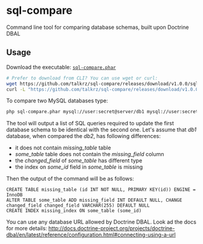 # sql-compare
Command line tool for comparing database schemas, built upon Doctrine DBAL

## Usage

Download the executable: [`sql-compare.phar`](https://github.com/talkrz/sql-compare/releases/download/v1.0.0/sql-compare.phar)
```bash
# Prefer to download from CLI? You can use wget or curl:
wget https://github.com/talkrz/sql-compare/releases/download/v1.0.0/sql-compare.phar
curl -L "https://github.com/talkrz/sql-compare/releases/download/v1.0.0/sql-compare.phar" -o sql-compare.phar
```

To compare two MySQL databases type:
```bash
php sql-compare.phar mysql://user:secret@server/db1 mysql://user:secret@server/db2
```

The tool will output a list of SQL queries required to update the first database schema to be identical with the second one.
Let's assume that *db1* database, when compared the *db2*, has following differences:
 * it does not contain *missing_table* table
 * *some_table* table does not contain the *missing_field* column
 * the *changed_field* of *some_table* has different type
 * the index on *some_id* field in *some_table* is missing


Then the output of the command will be as follows:

```
CREATE TABLE missing_table (id INT NOT NULL, PRIMARY KEY(id)) ENGINE = InnoDB
ALTER TABLE some_table ADD missing_field INT DEFAULT NULL, CHANGE changed_field changed_field VARCHAR(255) DEFAULT NULL
CREATE INDEX missing_index ON some_table (some_id)
```

You can use any database URL allowed by Doctrine DBAL. Look ad the docs for
more details:
http://docs.doctrine-project.org/projects/doctrine-dbal/en/latest/reference/configuration.html#connecting-using-a-url
